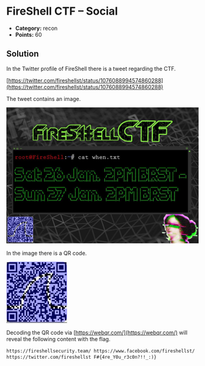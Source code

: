 # FireShell CTF – Social

* **Category:** recon
* **Points:** 60

## Solution

In the Twitter profile of FireShell there is a tweet regarding the CTF.

[https://twitter.com/fireshellst/status/1076088994574860288](https://twitter.com/fireshellst/status/1076088994574860288)

The tweet contains an image.

![Du8JOXNXQAEa_-K.jpg](Du8JOXNXQAEa_-K.jpg)

In the image there is a QR code.

![qr-code.jpg](qr-code.jpg)

Decoding the QR code via [https://webqr.com/](https://webqr.com/) will reveal the following content with the flag.

```
https://fireshellsecurity.team/ https://www.facebook.com/fireshellst/ https://twitter.com/fireshellst F#{4re_Y0u_r3c0n?!!_:)}
```